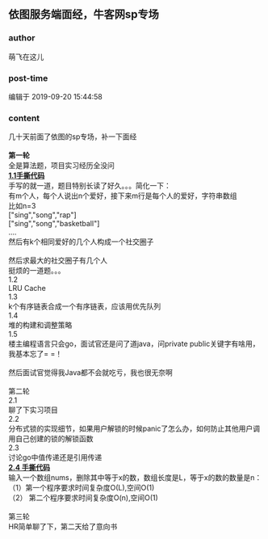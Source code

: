 ## 依图服务端面经，牛客网sp专场
### author 
萌飞在这儿
### post-time 

编辑于  2019-09-20 15:44:58
### content 
<div class="post-topic-des nc-post-content">
 <div>
  几十天前面了依图的sp专场，补一下面经
 </div>
 <div>
  <br/>
 </div>
 <div>
  <b>
   第一轮
  </b>
 </div>
 <div>
  全是算法题，项目实习经历全没问
 </div>
 <div>
  <strong>
   <u>
    1.1手撕代码
   </u>
  </strong>
 </div>
 <div>
  手写的就一道，题目特别长读了好久。。。简化一下：
 </div>
 <div>
  有m个人，每个人说出n个爱好，接下来m行是每个人的爱好，字符串数组
 </div>
 <div>
  比如n=3
 </div>
 <div>
  ["sing","song","rap"]
 </div>
 <div>
  <span>
   ["sing","song","basketball"]
  </span>
 </div>
 <div>
  ....
 </div>
 <div>
  然后有k个相同爱好的几个人构成一个社交圈子
  <br/>
 </div>
 <div>
  <br/>
 </div>
 <div>
  然后求最大的社交圈子有几个人
 </div>
 <div>
  挺烦的一道题。。。
 </div>
 <div>
  1.2
 </div>
 <div>
  LRU Cache
 </div>
 <div>
  1.3
 </div>
 <div>
  k个有序链表合成一个有序链表，应该用优先队列
 </div>
 <div>
  1.4
 </div>
 <div>
  堆的构建和调整策略
 </div>
 <div>
  1.5
 </div>
 <div>
  楼主编程语言只会go，面试官还是问了道java，问private public关键字有啥用，我基本忘了= =！
 </div>
 <div>
  <br/>
 </div>
 <div>
  然后面试官觉得我Java都不会就吃亏，我也很无奈啊
 </div>
 <div>
  <br/>
 </div>
 <div>
  第二轮
 </div>
 <div>
  2.1
 </div>
 <div>
  聊了下实习项目
 </div>
 <div>
  2.2
 </div>
 <div>
  分布式锁的实现细节，如果用户解锁的时候panic了怎么办，如何防止其他用户调用自己创建的锁的解锁函数
 </div>
 <div>
  2.3
 </div>
 <div>
  讨论go中值传递还是引用传递
 </div>
 <div>
  <strong>
   <u>
    2.4 手撕代码
   </u>
  </strong>
 </div>
 <div>
  输入一个数组nums，删除其中等于x的数，数组长度是L，等于x的数的数量是n：
 </div>
 <div>
  （1）第一个程序要求时间复杂度O(L),空间O(1)
 </div>
 <div>
  （2）
  <span>
   第二个程序要求时间复杂度O(n),空间O(1)
  </span>
 </div>
 <div>
  <span>
   <br/>
  </span>
 </div>
 <div>
  第三轮
 </div>
 <div>
  HR简单聊了下，第二天给了意向书
 </div>
 <div>
  <br/>
 </div>
</div>
